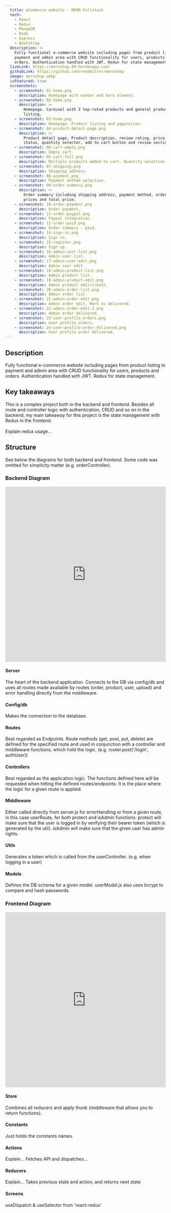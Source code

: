 ```yaml
---
  title: eCommerce website - MERN Fullstack
  tech:
    - React
    - Redux
    - MongoDB
    - Node
    - Express
    - Bootstrap
  description: >-
    Fully functional e-commerce website including pages from product listing to
    payment and admin area with CRUD functionality for users, products and
    orders. Authentication handled with JWT. Redux for state management.
  liveLink: https://mernshop-99.herokuapp.com/
  githubLink: https://github.com/renebitter/mernshop
  image: mernshop.webp
  isFeatured: true
  screenshots:
    - screenshot: 01-home.png
      description: Homepage with navbar and hero element.
    - screenshot: 02-home.png
      description: >-
        Homepage. Carousel with 3 top-rated products and general product
        listing.
    - screenshot: 03-home.png
      description: Homepage. Product listing and pagination.
    - screenshot: 04-product-detail-page.png
      description: >-
        Product detail page. Product description, review rating, price, stock
        status, quantity selector, add to cart button and review section.
    - screenshot: 06-cart-empty.png
      description: Empty cart.
    - screenshot: 05-cart-full.png
      description: Multiple products added to cart. Quantity selection and price updates.
    - screenshot: 07-shipping.png
      description: Shipping address.
    - screenshot: 08-payment.png
      description: Payment method selection.
    - screenshot: 09-order-summary.png
      description: >-
        Order summary including shipping address, payment method, order items,
        prices and total price.
    - screenshot: 10-order-payment.png
      description: Order payment.
    - screenshot: 11-order-paypal.png
      description: Paypal integration.
    - screenshot: 12-order-paid.png
      description: Order summary - paid.
    - screenshot: 14-sign-in.png
      description: Sign in.
    - screenshot: 15-register.png
      description: Sign up.
    - screenshot: 16-admin-user-list.png
      description: Admin user list.
    - screenshot: 17-admin-user-edit.png
      description: Admin user edit.
    - screenshot: 18-admin-product-list.png
      description: Admin product list.
    - screenshot: 19-admin-product-edit.png
      description: Admin product edit/create.
    - screenshot: 20-admin-order-list.png
      description: Admin order list.
    - screenshot: 21-admin-order-edit.png
      description: Admin order edit. Mark as delivered.
    - screenshot: 22-admin-order-edit-2.png
      description: Admin order delivered.
    - screenshot: 23-user-profile-orders.png
      description: User profile orders.
    - screenshot: 24-user-profile-order-delivered.png
      description: User profile order delivered.
---
```


## Description

Fully functional e-commerce website including pages from product listing to payment and admin area with CRUD functionality for users, products and orders. Authentication handled with JWT. Redux for state management.

## Key takeaways

This is a complex project both in the backend and frontend.
Besides all route and controller logic with authentication, CRUD
and so on in the backend, my main takeaway for this project is the
state management with Redux in the frontend.
<br />
<br />
Explain redux usage...

## Structure

See below the diagrams for both backend and frontend. Some code was omitted for simplicity matter (e.g. orderController).

### Backend Diagram

<iframe style="border:none" width="100%" height="550" src="https://whimsical.com/embed/aqVxiWzGmMuuHVkkEmWH4"></iframe>
<br />

#### Server

The heart of the backend application. Connects to the DB via
config/db and uses all routes made available by routes (order,
product, user, upload) and error handling directly from the
middleware.

#### Config/db

Makes the connection to the database.

#### Routes

Best regarded as Endpoints. Route methods (get, post, put,
delete) are defined for the specified route and used in
conjunction with a controller and middleware functions, which
hold the logic. (e.g. router.post(&apos;/login&apos;,
authUser))

#### Controllers

Best regarded as the application logic. The functions defined
here will be requested when hitting the defined
routes/endpoints. It is the place where the logic for a given
route is applied.

#### Middleware

Either called directly from server.js for errorHandling or
from a given route, in this case userRoute, for both protect
and isAdmin functions. protect will make sure that the user is
logged in by verifying their bearer token (which is generated
by the util). isAdmin will make sure that the given user has
admin rights.

#### Utils

Generates a token which is called from the userController.
(e.g. when logging in a user)

#### Models

Defines the DB schema for a given model. userModal.js also
uses bcrypt to compare and hash passwords.

### Frontend Diagram

<iframe style="border:none" width="100%" height="550" src="https://whimsical.com/embed/PMxfFafALUS8a2DTdF6ogt"></iframe>
<br />

#### Store

Combines all reducers and apply thunk (middleware that allows
you to return functions).

#### Constants

Just holds the constants names.

#### Actions

Explain... Fetches API and dispatches...

#### Reducers

Explain... Takes previous state and action, and returns next
state

#### Screens

useDispatch & useSelector from &apos;react-redux&apos;

<!-- Screenshots -->
